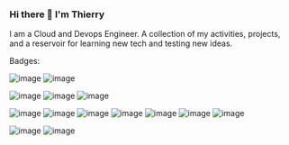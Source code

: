 ### Hi there 👋 I'm Thierry

<!--
**tenongene/tenongene** is a ✨ _special_ ✨ repository because its `README.md` (this file) appears on your GitHub profile.

Here are some ideas to get you started:

- 🔭 I’m currently working on ...
- 🌱 I’m currently learning ...
- 👯 I’m looking to collaborate on ...
- 🤔 I’m looking for help with ...
- 💬 Ask me about ...
- 📫 How to reach me: ...
- 😄 Pronouns: ...
- ⚡ Fun fact: ...
-->
I am a Cloud and Devops Engineer. A collection of my activities, projects, and a reservoir for learning new tech and testing new ideas. 




Badges:

![image](https://user-images.githubusercontent.com/49034904/209883128-42db5b3c-b294-4fe4-8401-542a99a9237f.png)   ![image](https://user-images.githubusercontent.com/49034904/209883190-78fa6506-42ed-4708-a6bb-39254aca67fe.png)

![image](https://user-images.githubusercontent.com/49034904/209883242-996a6561-dfca-4584-b028-1f9960a4f794.png)   ![image](https://user-images.githubusercontent.com/49034904/209883255-c92391bb-06ea-4a4b-93ff-c1d706219df1.png)    ![image](https://user-images.githubusercontent.com/49034904/209883267-34621303-57ed-4406-a108-3e7ffc349f8a.png)

![image](https://user-images.githubusercontent.com/49034904/209883419-d0bedda2-d390-49e7-aaa0-21113fe58188.png)   ![image](https://user-images.githubusercontent.com/49034904/209883461-209d5763-cbf1-4586-9b9f-ab8005d0d628.png)    ![image](https://user-images.githubusercontent.com/49034904/209884077-0efbfc5c-b8eb-4cb6-a717-b88b20908f0a.png)   ![image](https://user-images.githubusercontent.com/49034904/209884093-7d7c94ae-bbd8-4ee4-be87-fe079cfac808.png)
   ![image](https://user-images.githubusercontent.com/49034904/209884113-3387ea7b-31a0-4be3-b52e-2f8d2ae51922.png)    ![image](https://user-images.githubusercontent.com/49034904/209884136-dbeb3364-508d-4093-ad9d-1d09031fec59.png)   ![image](https://user-images.githubusercontent.com/49034904/209884156-7d461137-9619-4a65-beda-5515c155c9da.png)


![image](https://user-images.githubusercontent.com/49034904/209884723-c9318af4-83d5-4851-a2a3-dfd0088a6378.png)       ![image](https://user-images.githubusercontent.com/49034904/209884769-05d9a15d-517b-41b6-b2d8-ccc8e4580554.png)









